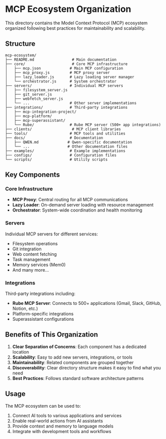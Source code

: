 # MCP Ecosystem Organization

This directory contains the Model Context Protocol (MCP) ecosystem organized following best practices for maintainability and scalability.

## Structure

```
mcp-ecosystem/
├── README.md                 # Main documentation
├── core/                     # Core MCP infrastructure
│   ├── mcp.json             # Main MCP configuration
│   ├── mcp_proxy.js         # MCP proxy server
│   ├── lazy_loader.js       # Lazy loading server manager
│   └── orchestrator.js      # System orchestrator
├── servers/                 # Individual MCP servers
│   ├── filesystem_server.js
│   ├── git_server.js
│   ├── webfetch_server.js
│   └── ...                  # Other server implementations
├── integrations/            # Third-party integrations
│   ├── mcp-integration-project/
│   ├── mcp-platform/
│   ├── mcp-superassistant/
│   └── Rube/                # Rube MCP server (500+ app integrations)
├── clients/                  # MCP client libraries
├── tools/                   # MCP tools and utilities
├── docs/                    # Documentation
│   ├── QWEN.md             # Qwen-specific documentation
│   └── ...                 # Other documentation files
├── examples/                # Example implementations
├── configs/                 # Configuration files
└── scripts/                 # Utility scripts
```

## Key Components

### Core Infrastructure
- **MCP Proxy**: Central routing for all MCP communications
- **Lazy Loader**: On-demand server loading with resource management
- **Orchestrator**: System-wide coordination and health monitoring

### Servers
Individual MCP servers for different services:
- Filesystem operations
- Git integration
- Web content fetching
- Task management
- Memory services (Mem0)
- And many more...

### Integrations
Third-party integrations including:
- **Rube MCP Server**: Connects to 500+ applications (Gmail, Slack, GitHub, Notion, etc.)
- Platform-specific integrations
- Superassistant configurations

## Benefits of This Organization

1. **Clear Separation of Concerns**: Each component has a dedicated location
2. **Scalability**: Easy to add new servers, integrations, or tools
3. **Maintainability**: Related components are grouped together
4. **Discoverability**: Clear directory structure makes it easy to find what you need
5. **Best Practices**: Follows standard software architecture patterns

## Usage

The MCP ecosystem can be used to:
1. Connect AI tools to various applications and services
2. Enable real-world actions from AI assistants
3. Provide context and memory to language models
4. Integrate with development tools and workflows